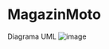 # MagazinMoto


Diagrama UML
![image](https://user-images.githubusercontent.com/116735455/213527147-148edb90-f920-4389-ba7d-45c98899020f.png)
